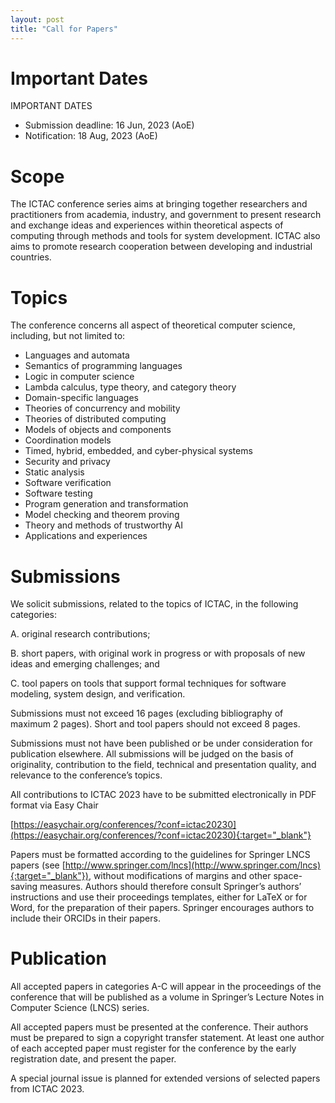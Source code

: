 ```yaml
---
layout: post
title: "Call for Papers"
---
```


# Important Dates
IMPORTANT DATES

  - Submission deadline: 16 Jun, 2023 (AoE)
  - Notification: 18 Aug, 2023 (AoE)
  <!-- Camera ready: 04 Oct, 2023 (AoE) -->

# Scope

  The ICTAC conference series aims at bringing together researchers and practitioners from academia, industry, and government to present research and exchange ideas and experiences within theoretical aspects of computing through methods and tools for system development. ICTAC also aims to promote research cooperation between developing and industrial countries.

# Topics

  The conference concerns all aspect of theoretical computer science, including, but not limited to:

- Languages and automata
- Semantics of programming languages
- Logic in computer science
- Lambda calculus, type theory, and category theory
- Domain-specific languages
- Theories of concurrency and mobility
- Theories of distributed computing
- Models of objects and components
- Coordination models
- Timed, hybrid, embedded, and cyber-physical systems
- Security and privacy
- Static analysis
- Software verification
- Software testing
- Program generation and transformation
- Model checking and theorem proving
- Theory and methods of trustworthy AI
- Applications and experiences

# Submissions

  We solicit submissions, related to the topics of ICTAC, in the following categories:

  A. original research contributions;
  
  B. short papers, with original work in progress or with proposals of new ideas and emerging challenges; and
  
  C. tool papers on tools that support formal techniques for software	modeling, system design, and verification.

  Submissions must not exceed 16 pages (excluding bibliography of maximum 2 pages). Short and tool papers should not exceed 8 pages.

  Submissions must not have been published or be under consideration for
  publication elsewhere. All submissions will be judged on the basis
  of originality, contribution to the field, technical and presentation
  quality, and relevance to the conference’s topics.  

  All contributions to ICTAC 2023 have to be submitted electronically
  in PDF format via Easy Chair

  [https://easychair.org/conferences/?conf=ictac20230](https://easychair.org/conferences/?conf=ictac20230){:target="_blank"}

  Papers must be formatted according to the guidelines for Springer LNCS
  papers (see [http://www.springer.com/lncs](http://www.springer.com/lncs){:target="_blank"}), without modifications of margins
  and other space-saving measures. Authors should therefore consult Springer’s
  authors’ instructions and use their proceedings templates, either for LaTeX
  or for Word, for the preparation of their papers. Springer encourages authors
  to include their ORCIDs in their papers.

# Publication

  All accepted papers in categories A-C will appear in the proceedings of the
  conference that will be published as a volume in Springer’s Lecture Notes in
  Computer Science (LNCS) series.

  All accepted papers must be presented at the conference. Their authors must
  be prepared to sign a copyright transfer statement. At least one author of
  each accepted paper must register for the conference by the early registration
  date, and present the paper.

  A special journal issue is planned for extended versions of selected papers
  from ICTAC 2023.

<!-- 

# Follow Us


# Invited Speakers

# Topics
-->
